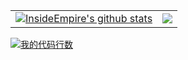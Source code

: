 <table>
  <tr>
    <td>
      <a href="https://github.com/InsideEmpire">
        <img align="center" src="https://github-readme-stats.vercel.app/api?username=InsideEmpire&show_icons=true&include_all_commits=true&theme=buefy&hide_border=true" alt="InsideEmpire's github stats" />
      </a>
    </td>
    <td>
      <a href="https://github.com/InsideEmpire">
        <img align="center" src="https://github-readme-stats.vercel.app/api/top-langs/?username=InsideEmpire&layout=compact&theme=buefy&hide_border=true" />
      </a>
    </td>
  </tr>
</table>

[![我的代码行数](https://readme-line-counter.vercel.app/InsideEmpire)](https://github.com/InsideEmpire/readme-LineCounter)
